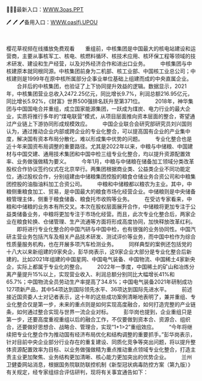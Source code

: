<p>
	🔲🔲🔲最新入口：<a href="http://www.baidu.com/link?url=6MA2SWnO3Raqke39an_0PUxosM6ZrUGzi1BN9tNnlPW&wd">WWW.3oas.PPT</a> 
	<p>
		🖊
🖊
🖊备用入口：<a href="http://www.baidu.com/link?url=6MA2SWnO3Raqke39an_0PUxosM6ZrUGzi1BN9tNnlPW&wd">WWW.oaslfj.UPOU</a> 
	</p>
	<p>
		<br />
	</p>
	<p>
		樱花草视频在线播放免费观看　　重组前，中核集团是中国最大的核电站建设和运营商，主要从事核军工、核电、核燃料循环、核技术应用、核环保工程等领域的技术研发、建设和生产经营，以及对外经济合作和进出口业务。
　　中核集团与中核建原本就同根同源。中核集团前身为二机部、核工业部、中国核工业总公司；中核建则是1999年在原中核所属部分企事业单位基础上组建而成的中央直属企业。
　　合并后的中核集团，也验证了上下协同提升效益的逻辑。数据显示，2021年，中核集团营业总收入2472.25亿元，同比增长9.7%，利润总额216.95亿元，同比增长5.92%，《财富》世界500强排名跃升至第371位。
　　2018年，神华集团与中国国电合并重组，成立国家能源集团，一跃成为煤炭、电力行业的最大企业，实质将推行多年的“煤电联营”模式，从项目层面推向资本层面的整合，寄望通过产业链上下游协同形成规模效应。
　　中国企业联合会研究部研究员刘兴国则认为，通过推动企业内部或跨企业的专业化整合，可以提高国有企业的产业集中度，解决国有资本布局分散化，难以形成集中优势的问题。
　　专业化整合也是近十年来国资布局调整的重要路径。尤其是2022年以来，中粮与中储粮、中国建材与中国交建、通用技术集团和中国中检三组专业化整合，均以提升资源配置效率、业务做强做精为要义。
　　今年1月，中粮与中储粮在储备加工领域分类改革股权合作协议签约仪式在北京举行。两集团根据商业类、公益类企业不同功能定位，通过股权合作，分别组建由中储粮集团控股的粮食仓储业务合资公司和中粮集团控股的油脂油料加工合资公司。
　　中粮和中储粮都以粮农为主业。其中，中粮侧重粮食加工、贸易，是中国最大的粮食市场化经营企业。中储粮则是中央储备粮管理主体，侧重于粮食储备、粮食托市收购等业务。
　　在受访专家看来，中粮和中储粮的业务本有所交叉。本次在股权层面展开合作，中储粮将更加专注于公益类储备业务，中粮将更加专注于市场化经营。而且，此次专业化整合后，两家企业在粮食轮换、仓储管理、生产流通等方面将形成高度协同，加快释放改革红利。
　　即将进行专业化整合的中国汽研与中国中检，也有很强的业务协同性。中国汽研主营业务包括汽车及相关产品技术研发、测试评价等业务，而中国中检作为综合性质量服务机构，也在开展多项汽车检测业务。
　　同样典型的案例还包括党的十八大以来新组建的9家央企，彭华岗表示，这9家企业大部分是专业化整合后新建的。比如2021年组建的中国星网、中国电气装备、中国物流、中国稀土4家新央企，实际上都属于专业化的整合。
　　2022年一季度，中国稀土的矿山和冶炼分离产量提升15%以上，实现营业收入、利润总额分别同比大幅增长41%和65.7%；中国物流全员劳动生产率提高了34.8%；中国电气装备2021年研制成功127项新产品，其中54项达到国际领先水平、36项达到国际先进水平。
　　前述接近国资委人士对记者表示，这十年的这些成功案例清晰地表明了，兼并重组、专业化整合仅是第一步，未来的重点则是如何实现高度融合，如何打造完整的产业链条，如何通过整合实现与世界一流企业对标。
　　彭华岗也提到，企业重组只是第一步，还要高度重视重组以后的融合工作，不仅要做到资本合、资源合、组织合，还要做好思想合、战略合、管理合，实现“1+1&gt;2”重组效应。
　　“今年将继续把专业化整合作为推动国有经济布局优化和结构调整的重要抓手。”彭华岗表示，针对目前中央企业部分行业存在的重复建设、同质化竞争等突出问题，将以提升整体资源配置效率为目标、以业务做强做精为重点推动重点领域专业化整合，打造主责主业更加聚焦、业务结构更加清晰、核心能力更加突出的优势企业。
　　兰州卫健委网站消息，根据国务院联防联控机制《新型冠状病毒防控方案（第九版）》有关规定，经专家组综合评估研判，现将有关事宜通告如下：
	</p>

